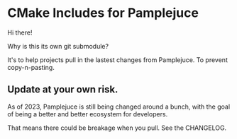 # CMake Includes for Pamplejuce

Hi there!

Why is this its own git submodule?

It's to help projects pull in the lastest changes from Pamplejuce. To prevent copy-n-pasting.

## Update at your own risk. 

As of 2023, Pamplejuce is still being changed around a bunch, with the goal of being a better and better ecosystem for developers.

That means there could be breakage when you pull. See the CHANGELOG.
